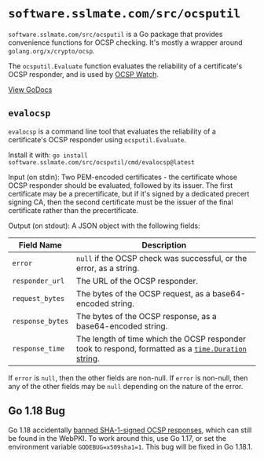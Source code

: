 # `software.sslmate.com/src/ocsputil`

`software.sslmate.com/src/ocsputil` is a Go package that provides convenience functions for OCSP checking.  It's mostly a wrapper around `golang.org/x/crypto/ocsp`.

The `ocsputil.Evaluate` function evaluates the reliability of a certificate's OCSP responder, and is used by [OCSP Watch](https://sslmate.com/labs/ocsp_watch).

[View GoDocs](https://pkg.go.dev/software.sslmate.com/src/ocsputil)

## `evalocsp`

`evalocsp` is a command line tool that evaluates the reliability of a certificate's OCSP responder using `ocsputil.Evaluate`.

Install it with: `go install software.sslmate.com/src/ocsputil/cmd/evalocsp@latest`

Input (on stdin): Two PEM-encoded certificates - the certificate whose OCSP responder should be evaluated, followed by its issuer.  The first certificate may be a precertificate, but if it's signed by a dedicated precert signing CA, then the second certificate must be the issuer of the final certificate rather than the precertificate.

Output (on stdout): A JSON object with the following fields:

| Field Name       | Description |
| ---------------- | ----------- |
| `error`          | `null` if the OCSP check was successful, or the error, as a string. |
| `responder_url`  | The URL of the OCSP responder. |
| `request_bytes`  | The bytes of the OCSP request, as a base64-encoded string. |
| `response_bytes` | The bytes of the OCSP response, as a base64-encoded string. |
| `response_time`  | The length of time which the OCSP responder took to respond, formatted as a [`time.Duration` string](https://pkg.go.dev/time#Duration.String). |

If `error` is `null`, then the other fields are non-null.  If `error` is non-null, then any of the other fields may be `null` depending on the nature of the error.

## Go 1.18 Bug

Go 1.18 accidentally [banned SHA-1-signed OCSP responses](https://github.com/golang/go/issues/41682#issuecomment-1072695832), which can still be found in the WebPKI.  To work around this, use Go 1.17, or set the environment variable `GODEBUG=x509sha1=1`.  This bug will be fixed in Go 1.18.1.
